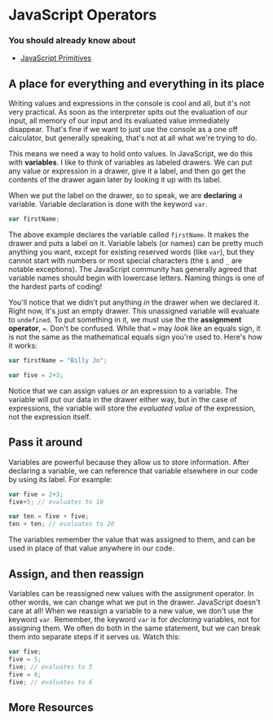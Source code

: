 # JavaScript Operators

### You should already know about
* [JavaScript Primitives](../javascript-primitives/README.md)

## A place for everything and everything in its place
Writing values and expressions in the console is cool and all, but it's not very practical. As soon as the interpreter spits out the evaluation of our input, all memory of our input and its evaluated value immediately disappear. That's fine if we want to just use the console as a one off calculator, but generally speaking, that's not at all what we're trying to do.

This means we need a way to hold onto values. In JavaScript, we do this with **variables**. I like to think of variables as labeled drawers. We can put any value or expression in a drawer, give it a label, and then go get the contents of the drawer again later by looking it up with its label.

When we put the label on the drawer, so to speak, we are **declaring** a variable. Variable declaration is done with the keyword `var`.

```js
var firstName;
```

The above example declares the variable called `firstName`. It makes the drawer and puts a label on it. Variable labels (or names) can be pretty much anything you want, except for existing reserved words (like `var`), but they cannot start with numbers or most special characters (the `$` and `_` are notable exceptions). The JavaScript community has generally agreed that variable names should begin with lowercase letters. Naming things is one of the hardest parts of coding!

You'll notice that we didn't put anything _in_ the drawer when we declared it. Right now, it's just an empty drawer. This unassigned variable will evaluate to `undefined`. To put something in it, we must use the the **assignment operator**, `=`. Don't be confused. While that `=` may _look_ like an equals sign, it is not the same as the mathematical equals sign you're used to. Here's how it works:

```js
var firstName = "Billy Jo";
```

```js
var five = 2+3;
```

Notice that we can assign values _or_ an expression to a variable. The variable will put our data in the drawer either way, but in the case of expressions, the variable will store the _evaluated value_ of the expression, not the expression itself.

## Pass it around
Variables are powerful because they allow us to store information. After declaring a variable, we can reference that variable elsewhere in our code by using its label. For example:

```js
var five = 2+3;
five+5; // evaluates to 10

var ten = five + five;
ten + ten; // evaluates to 20
```

The variables remember the value that was assigned to them, and can be used in place of that value anywhere in our code.

## Assign, and then reassign
Variables can be reassigned new values with the assignment operator. In other words, we can change what we put in the drawer. JavaScript doesn't care at all! When we reassign a variable to a new value, we don't use the keyword `var`. Remember, the keyword `var` is for _declaring_ variables, not for assigning them. We often do both in the same statement, but we can break them into separate steps if it serves us. Watch this:

```js
var five;
five = 5;
five; // evaluates to 5
five = 6;
five; // evaluates to 6
```

## More Resources
